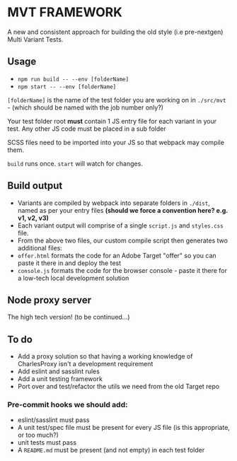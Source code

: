 # MVT FRAMEWORK
A new and consistent approach for building the old style (i.e pre-nextgen) Multi Variant Tests.

## Usage
- `npm run build -- --env [folderName]`
- `npm start -- --env [folderName]`

`[folderName]` is the name of the test folder you are working on in `./src/mvt` - (which should be named with the job number only?)

Your test folder root __must__ contain 1 JS entry file for each variant in your test. Any other JS code must be placed in a sub folder

SCSS files need to be imported into your JS so that webpack may compile them.

`build` runs once. `start` will watch for changes.

## Build output
- Variants are compiled by webpack into separate folders in `./dist`, named as per your entry files __(should we force a convention here? e.g. v1, v2, v3)__
- Each variant output will comprise of a single `script.js` and `styles.css` file.
- From the above two files, our custom compile script then generates two additional files:
- `offer.html` formats the code for an Adobe Target "offer" so you can paste it there in and deploy the test
- `console.js` formats the code for the browser console - paste it there for a low-tech local development solution

## Node proxy server
The high tech version! (to be continued...)


## To do
- Add a proxy solution so that having a working knowledge of CharlesProxy isn't a development requirement
- Add eslint and sasslint rules
- Add a unit testing framework
- Port over and test/refactor the utils we need from the old Target repo

### Pre-commit hooks we should add:
- eslint/sasslint must pass
- A unit test/spec file must be present for every JS file (is this appropriate, or too much?)
- unit tests must pass
- A `README.md` must be present (and not empty) in each test folder